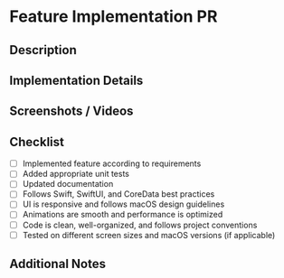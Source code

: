 # Feature Implementation PR

## Description
<!-- Provide a concise description of the feature being implemented -->

## Implementation Details
<!-- Describe the technical implementation details -->

## Screenshots / Videos
<!-- Add screenshots or videos showing the feature in action (if applicable) -->

## Checklist
- [ ] Implemented feature according to requirements
- [ ] Added appropriate unit tests
- [ ] Updated documentation
- [ ] Follows Swift, SwiftUI, and CoreData best practices
- [ ] UI is responsive and follows macOS design guidelines
- [ ] Animations are smooth and performance is optimized
- [ ] Code is clean, well-organized, and follows project conventions
- [ ] Tested on different screen sizes and macOS versions (if applicable)

## Additional Notes
<!-- Any additional information that reviewers should know about -->

